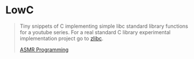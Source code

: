 # LowC
>
> Tiny snippets of C implementing simple libc standard library functions
> for a youtube series. For a real standard C library experimental implementation
> project go to [zlibc](https://github.com/LogicEu/zlibc.git).
>
> [ASMR Programming](https://youtube.com/playlist?list=PLDr0kAGBiX2_GFRUcO5d6AF8kzR4fsV_5)
